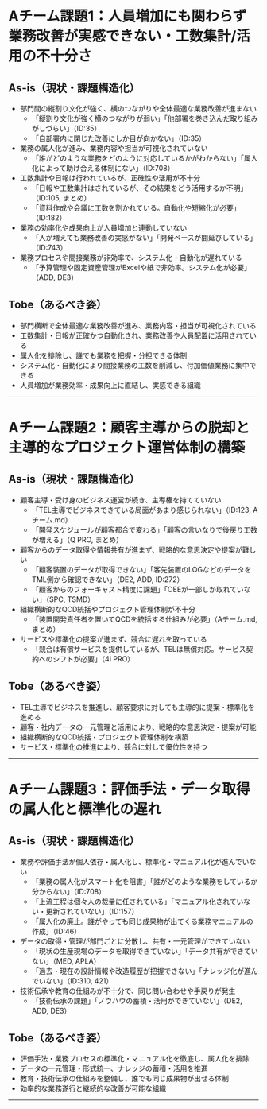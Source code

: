 # Aチーム課題1：人員増加にも関わらず業務改善が実感できない・工数集計/活用の不十分さ

## As-is（現状・課題構造化）

- 部門間の縦割り文化が強く、横のつながりや全体最適な業務改善が進まない
  - 「縦割り文化が強く横のつながりが弱い」「他部署を巻き込んだ取り組みがしづらい」（ID:35）
  - 「自部署内に閉じた改善にしか目が向かない」（ID:35）
- 業務の属人化が進み、業務内容や担当が可視化されていない
  - 「誰がどのような業務をどのように対応しているかがわからない」「属人化によって助け合える体制にない」（ID:708）
- 工数集計や日報は行われているが、正確性や活用が不十分
  - 「日報や工数集計はされているが、その結果をどう活用するか不明」（ID:105, まとめ）
  - 「資料作成や会議に工数を割かれている。自動化や短縮化が必要」（ID:182）
- 業務の効率化や成果向上が人員増加と連動していない
  - 「人が増えても業務改善の実感がない」「開発ペースが間延びしている」（ID:743）
- 業務プロセスや間接業務が非効率で、システム化・自動化が遅れている
  - 「予算管理や固定資産管理がExcelや紙で非効率。システム化が必要」（ADD, DE3）

## Tobe（あるべき姿）

- 部門横断で全体最適な業務改善が進み、業務内容・担当が可視化されている
- 工数集計・日報が正確かつ自動化され、業務改善や人員配置に活用されている
- 属人化を排除し、誰でも業務を把握・分担できる体制
- システム化・自動化により間接業務の工数を削減し、付加価値業務に集中できる
- 人員増加が業務効率・成果向上に直結し、実感できる組織

---

# Aチーム課題2：顧客主導からの脱却と主導的なプロジェクト運営体制の構築

## As-is（現状・課題構造化）

- 顧客主導・受け身のビジネス運営が続き、主導権を持てていない
  - 「TEL主導でビジネスできている局面があまり感じられない」（ID:123, Aチーム.md）
  - 「開発スケジュールが顧客都合で変わる」「顧客の言いなりで後戻り工数が増える」（Q PRO, まとめ）
- 顧客からのデータ取得や情報共有が進まず、戦略的な意思決定や提案が難しい
  - 「顧客装置のデータが取得できない」「客先装置のLOGなどのデータをTML側から確認できない」（DE2, ADD, ID:272）
  - 「顧客からのフォーキャスト精度に課題」「OEEが一部しか取れていない」（SPC, TSMD）
- 組織横断的なQCD統括やプロジェクト管理体制が不十分
  - 「装置開発責任者を置いてQCDを統括する仕組みが必要」（Aチーム.md, まとめ）
- サービスや標準化の提案が進まず、競合に遅れを取っている
  - 「競合は有償サービスを提供しているが、TELは無償対応。サービス契約へのシフトが必要」（4i PRO）

## Tobe（あるべき姿）

- TEL主導でビジネスを推進し、顧客要求に対しても主導的に提案・標準化を進める
- 顧客・社内データの一元管理と活用により、戦略的な意思決定・提案が可能
- 組織横断的なQCD統括・プロジェクト管理体制を構築
- サービス・標準化の推進により、競合に対して優位性を持つ

---

# Aチーム課題3：評価手法・データ取得の属人化と標準化の遅れ

## As-is（現状・課題構造化）

- 業務や評価手法が個人依存・属人化し、標準化・マニュアル化が進んでいない
  - 「業務の属人化がスマート化を阻害」「誰がどのような業務をしているか分からない」（ID:708）
  - 「上流工程は個々人の裁量に任されている」「マニュアル化されていない・更新されていない」（ID:157）
  - 「属人化の廃止。誰がやっても同じ成果物が出てくる業務マニュアルの作成」（ID:46）
- データの取得・管理が部門ごとに分散し、共有・一元管理ができていない
  - 「現状の生産現場のデータを取得できていない」「データ共有ができていない」（MED, APLA）
  - 「過去・現在の設計情報や改造履歴が把握できない」「ナレッジ化が進んでいない」（ID:310, 421）
- 技術伝承や教育の仕組みが不十分で、同じ問い合わせや手戻りが発生
  - 「技術伝承の課題」「ノウハウの蓄積・活用ができていない」（DE2, ADD, DE3）

## Tobe（あるべき姿）

- 評価手法・業務プロセスの標準化・マニュアル化を徹底し、属人化を排除
- データの一元管理・形式統一、ナレッジの蓄積・活用を推進
- 教育・技術伝承の仕組みを整備し、誰でも同じ成果物が出せる体制
- 効率的な業務遂行と継続的な改善が可能な組織

---
